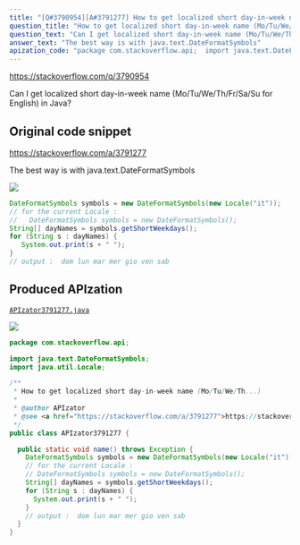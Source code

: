 ```yaml
---
title: "[Q#3790954][A#3791277] How to get localized short day-in-week name (Mo/Tu/We/Th...)"
question_title: "How to get localized short day-in-week name (Mo/Tu/We/Th...)"
question_text: "Can I get localized short day-in-week name (Mo/Tu/We/Th/Fr/Sa/Su for English) in Java?"
answer_text: "The best way is with java.text.DateFormatSymbols"
apization_code: "package com.stackoverflow.api;  import java.text.DateFormatSymbols; import java.util.Locale;  /**  * How to get localized short day-in-week name (Mo/Tu/We/Th...)  *  * @author APIzator  * @see <a href=\"https://stackoverflow.com/a/3791277\">https://stackoverflow.com/a/3791277</a>  */ public class APIzator3791277 {    public static void name() throws Exception {     DateFormatSymbols symbols = new DateFormatSymbols(new Locale(\"it\"));     // for the current Locale :     // DateFormatSymbols symbols = new DateFormatSymbols();     String[] dayNames = symbols.getShortWeekdays();     for (String s : dayNames) {       System.out.print(s + \" \");     }     // output :  dom lun mar mer gio ven sab   } }"
---
```


https://stackoverflow.com/q/3790954

Can I get localized short day-in-week name (Mo/Tu/We/Th/Fr/Sa/Su for English) in Java?



## Original code snippet

https://stackoverflow.com/a/3791277

The best way is with java.text.DateFormatSymbols

<div class="code-logo"><img src="/stackoverflow.png" /></div>

```java
DateFormatSymbols symbols = new DateFormatSymbols(new Locale("it"));
// for the current Locale :
//   DateFormatSymbols symbols = new DateFormatSymbols(); 
String[] dayNames = symbols.getShortWeekdays();
for (String s : dayNames) { 
   System.out.print(s + " ");
}
// output :  dom lun mar mer gio ven sab
```

## Produced APIzation

[`APIzator3791277.java`](https://github.com/pasqualesalza/apization-temp/raw/main/data/search/APIzator3791277.java)

<div class="code-logo"><img src="/apizator.png" /></div>

```java
package com.stackoverflow.api;

import java.text.DateFormatSymbols;
import java.util.Locale;

/**
 * How to get localized short day-in-week name (Mo/Tu/We/Th...)
 *
 * @author APIzator
 * @see <a href="https://stackoverflow.com/a/3791277">https://stackoverflow.com/a/3791277</a>
 */
public class APIzator3791277 {

  public static void name() throws Exception {
    DateFormatSymbols symbols = new DateFormatSymbols(new Locale("it"));
    // for the current Locale :
    // DateFormatSymbols symbols = new DateFormatSymbols();
    String[] dayNames = symbols.getShortWeekdays();
    for (String s : dayNames) {
      System.out.print(s + " ");
    }
    // output :  dom lun mar mer gio ven sab
  }
}

```